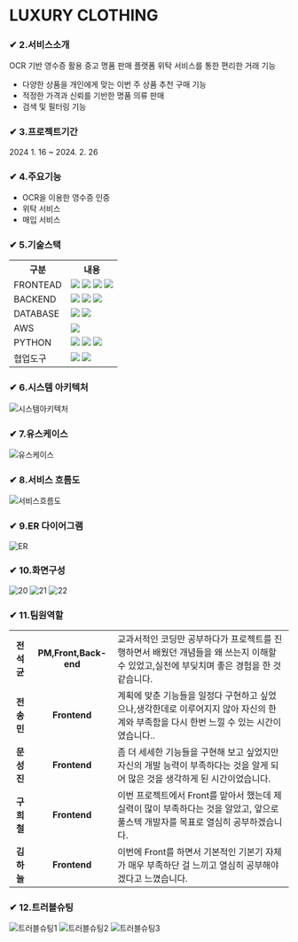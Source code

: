 # LUXURY CLOTHING

### ✔ 2.서비스소개 
OCR 기반 영수증 활용 중고 명품 판매 플랫폼
위탁 서비스를 통한 편리한 거래 기능
- 다양한 상품을 개인에게 맞는 이번 주 상품 추천 구매 기능
- 적정한 가격과 신뢰를 기반한 명품 의류 판매
- 검색 및 필터링 기능  

### ✔ 3.프로젝트기간
2024 1. 16 ~ 2024. 2. 26

### ✔ 4.주요기능
- OCR을 이용한 영수증 인증
- 위탁 서비스
- 매입 서비스

### ✔ 5.기술스택
<table>
    <tr>
        <th>구분</th>
        <th>내용</th>
    </tr>
     <tr>
        <td>FRONTEAD</td>
        <td>
             <img src="https://img.shields.io/badge/HTML-E34F26?style=for-the-badge&logo=HTML5&logoColor=white"/>
            <img src="https://img.shields.io/badge/CSS-1572B6?style=for-the-badge&logo=CSS3&logoColor=white"/>
            <img src="https://img.shields.io/badge/JS-F7DF1E?style=for-the-badge&logo=JS&logoColor=white"/>
            <img src="https://img.shields.io/badge/jquery-2C2255?style=for-the-badge&logo=jquery&logoColor=white"/>
        </td>
    </tr>
     <tr>
        <td>BACKEND</td>
        <td>
        <img src="https://img.shields.io/badge/Java-007396?style=for-the-badge&logo=java&logoColor=white"/>
            <img src="https://img.shields.io/badge/BootStrap-7952B3?style=for-the-badge&logo=BootStrap&logoColor=white"/>
            <img src="https://img.shields.io/badge/eclipse-2C2255?style=for-the-badge&logo=eclipse&logoColor=white"/>
        </td>
    </tr>
     <tr>
        <td>DATABASE</td>
        <td>
           <img src="https://img.shields.io/badge/Oracle 11g-F80000?style=for-the-badge&logo=Oracle&logoColor=white"/> 
           <img src="https://img.shields.io/badge/MyBatis-1D2D35?style=for-the-badge&logo=MyBatis&logoColor=white"/>
        </td>
    </tr>
     <tr>
        <td>AWS</td>
        <td>
            <img src="https://img.shields.io/badge/Apache Tomcat 9.0-D22128?style=for-the-badge&logo=Apache Tomcat&logoColor=white"/>
        </td>
    </tr>
     <tr>
        <td>PYTHON</td>
        <td>
            <img src="https://img.shields.io/badge/python-3776AB?style=for-the-badge&logo=python&logoColor=white"/>
            <img src="https://img.shields.io/badge/pandas-150458?style=for-the-badge&logo=numpy&logoColor=white"/>
            <img src="https://img.shields.io/badge/numpy-013243?style=for-the-badge&logo=numpy&logoColor=white"/>
        </td>
    </tr>
    <tr>
        <td>협업도구</td>
        <td>
            <img src="https://img.shields.io/badge/Git-F05032?style=for-the-badge&logo=Git&logoColor=white"/> 
            <img src="https://img.shields.io/badge/GitHub-181717?style=for-the-badge&logo=GitHub&logoColor=white"/>
        </td>
    </tr>
</table>


### ✔ 6.시스템 아키텍처
![시스템아키텍처](https://github.com/2024-SMHRD-IS-CLOUD-2/LuxuryClothing/assets/158141404/5fd6d43d-4c7d-4530-946c-d0b718e3025e)


### ✔ 7.유스케이스
![유스케이스](https://github.com/2024-SMHRD-IS-CLOUD-2/LuxuryClothing/assets/158141404/ed0d9f4e-a9e7-418b-863f-dacabc849bf4)


### ✔ 8.서비스 흐름도
![서비스흐름도](https://github.com/2024-SMHRD-IS-CLOUD-2/LuxuryClothing/assets/158141404/daa73d91-413b-43e8-9c93-1a1fa77dc5f3)


### ✔ 9.ER 다이어그램
![ER](https://github.com/2024-SMHRD-IS-CLOUD-2/LuxuryClothing/assets/158141404/68eebc96-0b88-4fc5-b248-1a8b19f6e3c9)


### ✔ 10.화면구성
![20](https://github.com/2024-SMHRD-IS-CLOUD-2/LuxuryClothing/assets/158141404/c8cd5041-44b8-43cf-a81c-755c3250d0a2)
![21](https://github.com/2024-SMHRD-IS-CLOUD-2/LuxuryClothing/assets/158141404/64a8e335-b754-4a01-a346-7bb2faf57e07)
![22](https://github.com/2024-SMHRD-IS-CLOUD-2/LuxuryClothing/assets/158141404/235e621b-4b24-470d-afe1-ba91ec07bd3f)

### ✔ 11.팀원역할
<table>
    <tr>
    <td align="center"><strong>전석균</strong></td>
    <td align="center"><b>PM,Front,Back-end</b></td>
        <td>교과서적인 코딩만 공부하다가 프로젝트를 진행하면서 배웠던 개념들을 왜 쓰는지 이해할 수 있었고,실전에 부딪치며 좋은 경험을 한 것 같습니다.</td>
    </tr>
<tr>
    <td align="center"><strong>전송민</strong></td>
    <td align="center"><b>Frontend</b></td>
        <td>계획에 맞춘 기능들을 일정다 구현하고 싶었으나,생각한데로 이루어지지 않아 자신의 한계와 부족함을 다시 한번 느낄 수 있는 시간이 였습니다..</td>
    </tr>
    <tr>
    <td align="center"><strong>문성진</strong></td>
    <td align="center"><b>Frontend</b></td>
        <td>좀 더 세세한 기능들을 구현해 보고 싶었지만 자신의 개발 능력이 부족하다는 것을 알게 되어 많은 것을 생각하게 된 시간이었습니다.</td>
    </tr>
    <tr>
    <td align="center"><strong>구희철</strong></td>
    <td align="center"><b>Frontend</b></td>
        <td>이번 프로젝트에서 Front를 맡아서 했는데 제 실력이 많이 부족하다는 것을 알았고, 앞으로 풀스텍 개발자를 목표로 열심히 공부하겠습니다.</td>
    </tr>
    <tr>
    <td align="center"><strong>김하늘</strong></td>
    <td align="center"><b>Frontend</b></td>
        <td>이번에 Front를 하면서 기본적인 기본기 자체가 매우 부족하단 걸 느끼고 열심히 공부해야겠다고 느꼈습니다.</td>
    </tr>
   </table>

### ✔ 12.트러블슈팅
![트러블슈팅1](https://github.com/2024-SMHRD-IS-CLOUD-2/LuxuryClothing/assets/158141404/4d4fa080-34a2-455b-acb7-fc2fcfb91772)
![트러블슈팅2](https://github.com/2024-SMHRD-IS-CLOUD-2/LuxuryClothing/assets/158141404/c94544c4-92c2-4422-85a3-d9bd473da49a)
![트러블슈팅3](https://github.com/2024-SMHRD-IS-CLOUD-2/LuxuryClothing/assets/158141404/1e0d780b-fef5-4975-8207-14a3ec5f521e)


